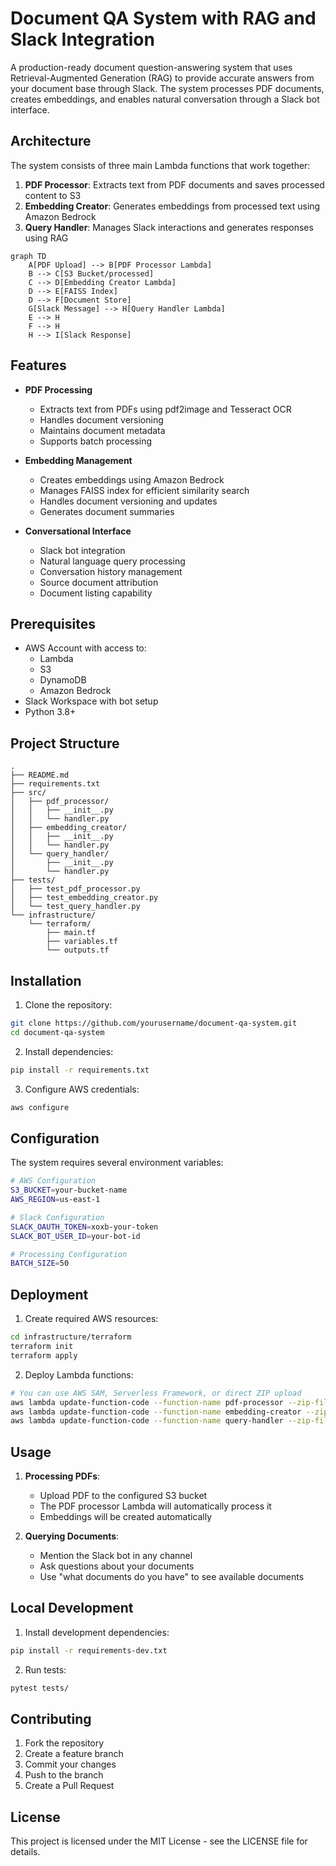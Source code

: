 # Document QA System with RAG and Slack Integration

A production-ready document question-answering system that uses Retrieval-Augmented Generation (RAG) to provide accurate answers from your document base through Slack. The system processes PDF documents, creates embeddings, and enables natural conversation through a Slack bot interface.

## Architecture

The system consists of three main Lambda functions that work together:

1. **PDF Processor**: Extracts text from PDF documents and saves processed content to S3
2. **Embedding Creator**: Generates embeddings from processed text using Amazon Bedrock
3. **Query Handler**: Manages Slack interactions and generates responses using RAG

```mermaid
graph TD
    A[PDF Upload] --> B[PDF Processor Lambda]
    B --> C[S3 Bucket/processed]
    C --> D[Embedding Creator Lambda]
    D --> E[FAISS Index]
    D --> F[Document Store]
    G[Slack Message] --> H[Query Handler Lambda]
    E --> H
    F --> H
    H --> I[Slack Response]
```

## Features

- **PDF Processing**
  - Extracts text from PDFs using pdf2image and Tesseract OCR
  - Handles document versioning
  - Maintains document metadata
  - Supports batch processing

- **Embedding Management**
  - Creates embeddings using Amazon Bedrock
  - Manages FAISS index for efficient similarity search
  - Handles document versioning and updates
  - Generates document summaries

- **Conversational Interface**
  - Slack bot integration
  - Natural language query processing
  - Conversation history management
  - Source document attribution
  - Document listing capability

## Prerequisites

- AWS Account with access to:
  - Lambda
  - S3
  - DynamoDB
  - Amazon Bedrock
- Slack Workspace with bot setup
- Python 3.8+

## Project Structure

```
.
├── README.md
├── requirements.txt
├── src/
│   ├── pdf_processor/
│   │   ├── __init__.py
│   │   └── handler.py
│   ├── embedding_creator/
│   │   ├── __init__.py
│   │   └── handler.py
│   └── query_handler/
│       ├── __init__.py
│       └── handler.py
├── tests/
│   ├── test_pdf_processor.py
│   ├── test_embedding_creator.py
│   └── test_query_handler.py
└── infrastructure/
    └── terraform/
        ├── main.tf
        ├── variables.tf
        └── outputs.tf
```

## Installation

1. Clone the repository:
```bash
git clone https://github.com/yourusername/document-qa-system.git
cd document-qa-system
```

2. Install dependencies:
```bash
pip install -r requirements.txt
```

3. Configure AWS credentials:
```bash
aws configure
```

## Configuration

The system requires several environment variables:

```bash
# AWS Configuration
S3_BUCKET=your-bucket-name
AWS_REGION=us-east-1

# Slack Configuration
SLACK_OAUTH_TOKEN=xoxb-your-token
SLACK_BOT_USER_ID=your-bot-id

# Processing Configuration
BATCH_SIZE=50
```

## Deployment

1. Create required AWS resources:
```bash
cd infrastructure/terraform
terraform init
terraform apply
```

2. Deploy Lambda functions:
```bash
# You can use AWS SAM, Serverless Framework, or direct ZIP upload
aws lambda update-function-code --function-name pdf-processor --zip-file fileb://pdf_processor.zip
aws lambda update-function-code --function-name embedding-creator --zip-file fileb://embedding_creator.zip
aws lambda update-function-code --function-name query-handler --zip-file fileb://query_handler.zip
```

## Usage

1. **Processing PDFs**:
   - Upload PDF to the configured S3 bucket
   - The PDF processor Lambda will automatically process it
   - Embeddings will be created automatically

2. **Querying Documents**:
   - Mention the Slack bot in any channel
   - Ask questions about your documents
   - Use "what documents do you have" to see available documents

## Local Development

1. Install development dependencies:
```bash
pip install -r requirements-dev.txt
```

2. Run tests:
```bash
pytest tests/
```

## Contributing

1. Fork the repository
2. Create a feature branch
3. Commit your changes
4. Push to the branch
5. Create a Pull Request

## License

This project is licensed under the MIT License - see the LICENSE file for details.